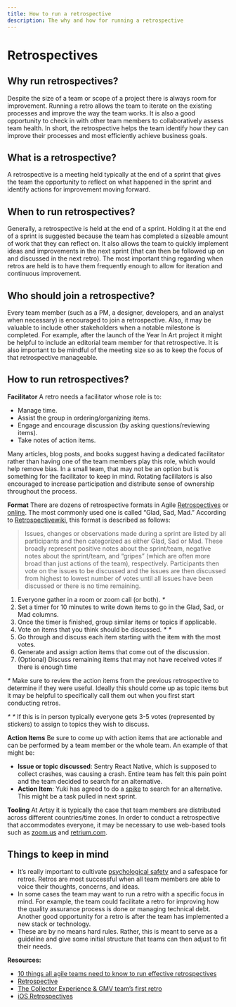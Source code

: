 ```yaml
---
title: How to run a retrospective
description: The why and how for running a retrospective
---
```


# Retrospectives

## Why run retrospectives?

Despite the size of a team or scope of a project there is always room for improvement. Running a retro allows the
team to iterate on the existing processes and improve the way the team works. It is also a good opportunity to
check in with other team members to collaboratively assess team health. In short, the retrospective helps the team
identify how they can improve their processes and most efficiently achieve business goals.

## What is a retrospective?

A retrospective is a meeting held typically at the end of a sprint that gives the team the opportunity to reflect
on what happened in the sprint and identify actions for improvement moving forward.

## When to run retrospectives?

Generally, a retrospective is held at the end of a sprint. Holding it at the end of a sprint is suggested because
the team has completed a sizeable amount of work that they can reflect on. It also allows the team to quickly
implement ideas and improvements in the next sprint (that can then be followed up on and discussed in the next
retro). The most important thing regarding when retros are held is to have them frequently enough to allow for
iteration and continuous improvement.

## Who should join a retrospective?

Every team member (such as a PM, a designer, developers, and an analyst when necessary) is encouraged to join a
retrospective. Also, it may be valuable to include other stakeholders when a notable milestone is completed. For
example, after the launch of the Year In Art project it might be helpful to include an editorial team member for
that retrospective. It is also important to be mindful of the meeting size so as to keep the focus of that
retrospective manageable.

## How to run retrospectives?

**Facilitator** A retro needs a facilitator whose role is to:

- Manage time.
- Assist the group in ordering/organizing items.
- Engage and encourage discussion (by asking questions/reviewing items).
- Take notes of action items.

Many articles, blog posts, and books suggest having a dedicated facilitator rather than having one of the team
members play this role, which would help remove bias. In a small team, that may not be an option but is something
for the facilitator to keep in mind. Rotating facililators is also encouraged to increase participation and
distribute sense of ownership throughout the process.

**Format** There are dozens of retrospective formats in Agile
[Retrospectives](https://www.amazon.com/Agile-Retrospectives-Making-Teams-Great/dp/0977616649) or
[online](http://retrospectivewiki.org/index.php?title=Retrospective_Plans). The most commonly used one is called
“Glad, Sad, Mad.” According to
[Retrospectivewiki](http://retrospectivewiki.org/index.php?title=Agile_Retrospective_Resource_Wiki), this format is
described as follows:

> Issues, changes or observations made during a sprint are listed by all participants and then categorized as
> either Glad, Sad or Mad. These broadly represent positive notes about the sprint/team, negative notes about the
> sprint/team, and “gripes” (which are often more broad than just actions of the team), respectively. Participants
> then vote on the issues to be discussed and the issues are then discussed from highest to lowest number of votes
> until all issues have been discussed or there is no time remaining.

1. Everyone gather in a room or zoom call (or both). _\*_
2. Set a timer for 10 minutes to write down items to go in the Glad, Sad, or Mad columns.
3. Once the timer is finished, group similar items or topics if applicable.
4. Vote on items that you think should be discussed. _\* \*_
5. Go through and discuss each item starting with the item with the most votes.
6. Generate and assign action items that come out of the discussion.
7. (Optional) Discuss remaining items that may not have received votes if there is enough time

_\*_ Make sure to review the action items from the previous retrospective to determine if they were useful. Ideally
this should come up as topic items but it may be helpful to specifically call them out when you first start
conducting retros.

_\* \*_ If this is in person typically everyone gets 3-5 votes (represented by stickers) to assign to topics they
wish to discuss.

**Action Items** Be sure to come up with action items that are actionable and can be performed by a team member or
the whole team. An example of that might be:

- **Issue or topic discussed**: Sentry React Native, which is supposed to collect crashes, was causing a crash.
  Entire team has felt this pain point and the team decided to search for an alternative.
- **Action Item**: Yuki has agreed to do a [spike](http://v4.scaledagileframework.com/spikes/) to search for an
  alternative. This might be a task pulled in next sprint.

**Tooling** At Artsy it is typically the case that team members are distributed across different countries/time
zones. In order to conduct a retrospective that accommodates everyone, it may be necessary to use web-based tools
such as [zoom.us](https://zoom.us/) and [retrium.com](https://www.retrium.com/).

## Things to keep in mind

- It’s really important to cultivate
  [psychological safety](https://ashfurrow.com/blog/building-compassionate-software/#teams-with-psychological-safety-perform-better)
  and a safespace for retros. Retros are most successful when all team members are able to voice their thoughts,
  concerns, and ideas.
- In some cases the team may want to run a retro with a specific focus in mind. For example, the team could
  facilitate a retro for improving how the quality assurance process is done or managing technical debt. Another
  good opportunity for a retro is after the team has implemented a new stack or technology.
- These are by no means hard rules. Rather, this is meant to serve as a guideline and give some initial structure
  that teams can then adjust to fit their needs.

**Resources:**

- [10 things all agile teams need to know to run effective retrospectives](https://blog.retrium.com/10-things-all-agile-teams-need-to-know-to-run-effective-retrospectives)
- [Retrospective](https://www.atlassian.com/team-playbook/plays/retrospective)
- [The Collector Experience & GMV team’s first retro](https://github.com/artsy/collector-experience/wiki/Our-First-Retro)
- [iOS Retrospectives](http://artsy.github.io/blog/2017/05/27/ios-retrospectives/)

